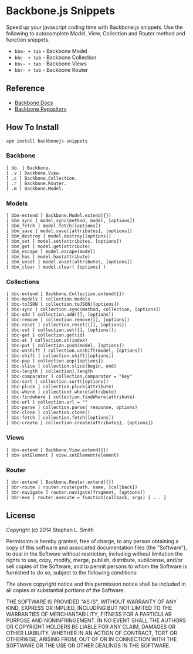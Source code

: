 # Backbone.js Snippets

Speed up your javascript coding time with Backbone.js snippets. Use
the following to autocomplete Model, View, Collection and Router
method and function snippets.

* `bbm- + tab` - Backbone Model
* `bbc- + tab` - Backbone Collection
* `bbv- + tab` - Backbone Views
* `bbr- + tab` - Backbone Router

## Reference
 * [Backbone Docs](http://backbonejs.org)
 * [Backbone Repository](https://github.com/jashkenas/backbone)

## How To Install

```
apm install backbonejs-snippets
```

### Backbone
```
[ bb. ] Backbone.
[ .v ] Backbone.View.
[ .c ] Backbone.Collection.
[ .r ] Backbone.Router.
[ .m ] Backbone.Model.
```

### Models
```
[ bbm-extend ] Backbone.Model.extend({})
[ bbm_sync ] model.sync(method, model, [options])
[ bbm_fetch ] model.fetch([options])
[ bbm_save ] model.save([attributes], [options])
[ bbm_destroy ] model.destroy([options])
[ bbm_set ] model.set(attributes, [options])
[ bbm_get ] model.get(attribute)
[ bbm_escape ] model.escape(model)
[ bbm_has ] model.has(attribute)
[ bbm_unset ] model.unset(attributes, [options])
[ bbm_clear ] model.clear( [options] )
```

### Collections
```
[ bbc-extend ] Backbone.Collection.extend({})
[ bbc-models ] collection.models
[ bbc-toJSON ] collection.toJSON([options])
[ bbc-sync ] collection.sync(method, collection, [options])
[ bbc-add ] collection.add([], [options])
[ bbc-remove ] collection.remove([], [options])
[ bbc-reset ] collection.reset(([], [options])
[ bbc-set ] collection.set([], [options]);
[ bbc-get ] collection.get(id)
[ bbc-at ] collection.at(index)
[ bbc-put ] collection.push(model, [options])
[ bbc-unshift ] collection.unshift(model, [options])
[ bbc-shift ] collection.shift([options])
[ bbc-pop ] collection.pop([options])
[ bbc-slice ] collection.slice(begin, end)
[ bbc-length ] collection}.length
[ bbc-comparator ] collection.comparator = "key"
[ bbc-sort ] collection.sort([options])
[ bbc-pluck ] collection.pluck(attribute)
[ bbc-where ] collection}.where(attribute)
[ bbc-findwhere ] collection.findWhere(attribute)
[ bbc-url ] collection.url = ""
[ bbc-parse ] collection.parse( response, options)
[ bbc-clone ] collection.clone()
[ bbc-fetch ] collection.fetch([options])
[ bbc-create ] collection.create(attributes}, [options])
```

### Views
```
[ bbv-extend ] Backbone.View.extend({})
[ bbv-setElement ] view.setElement(element)
```

### Router
```
[ bbr-extend ] Backbone.Router.extend({})
[ bbr-route ] router.route(path, name, [callback])
[ bbr-navigate ] router.navigate(fragment, [options])
[ bbr-exe ] router.execute = function(callback, args) { ... }
```

## License

Copyright (c) 2014 Stephan L. Smith

Permission is hereby granted, free of charge, to any person obtaining
a copy of this software and associated documentation files (the
"Software"), to deal in the Software without restriction, including
without limitation the rights to use, copy, modify, merge, publish,
distribute, sublicense, and/or sell copies of the Software, and to
permit persons to whom the Software is furnished to do so, subject to
the following conditions:

The above copyright notice and this permission notice shall be
included in all copies or substantial portions of the Software.

THE SOFTWARE IS PROVIDED "AS IS", WITHOUT WARRANTY OF ANY KIND,
EXPRESS OR IMPLIED, INCLUDING BUT NOT LIMITED TO THE WARRANTIES OF
MERCHANTABILITY, FITNESS FOR A PARTICULAR PURPOSE AND
NONINFRINGEMENT. IN NO EVENT SHALL THE AUTHORS OR COPYRIGHT HOLDERS BE
LIABLE FOR ANY CLAIM, DAMAGES OR OTHER LIABILITY, WHETHER IN AN ACTION
OF CONTRACT, TORT OR OTHERWISE, ARISING FROM, OUT OF OR IN CONNECTION
WITH THE SOFTWARE OR THE USE OR OTHER DEALINGS IN THE SOFTWARE.
